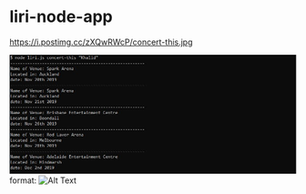 # liri-node-app
https://i.postimg.cc/zXQwRWcP/concert-this.jpg

![concert-this](assets/images/concert-this.JPG)
format: ![Alt Text](url)


